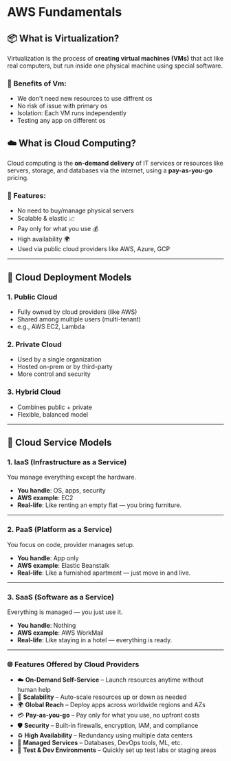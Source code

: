 # AWS Fundamentals

## 📦 What is Virtualization?
Virtualization is the process of **creating virtual machines (VMs)** that act like real computers, but run inside one physical machine using special software.

### 🔑 Benefits of Vm:
- We don't need new resources to use diffrent os 
- No risk of issue with primary os
- Isolation: Each VM runs independently
- Testing any app on different os


## ☁️ What is Cloud Computing?

Cloud computing is the **on-demand delivery** of IT services or resources like servers, storage, and databases via the internet, using a **pay-as-you-go** pricing.

### 🔑 Features:
- No need to buy/manage physical servers  
- Scalable & elastic 📈  
- Pay only for what you use 💰  
- High availability 🌍  
- Used via public cloud providers like AWS, Azure, GCP

---

## 🏢 Cloud Deployment Models

### 1. **Public Cloud**
- Fully owned by cloud providers (like AWS)
- Shared among multiple users (multi-tenant)
- e.g., AWS EC2, Lambda

### 2. **Private Cloud**
- Used by a single organization
- Hosted on-prem or by third-party
- More control and security

### 3. **Hybrid Cloud**
- Combines public + private
- Flexible, balanced model

---

## 🔧 Cloud Service Models

### 1. **IaaS** (Infrastructure as a Service)

   You manage everything except the hardware.  
   - **You handle**: OS, apps, security  
   - **AWS example**: EC2  
   - **Real-life**: Like renting an empty flat — you bring furniture.

---

### 2. **PaaS**  (Platform as a Service)  
   You focus on code, provider manages setup.  
   - **You handle**: App only  
   - **AWS example**: Elastic Beanstalk  
   - **Real-life**: Like a furnished apartment — just move in and live.

---

### 3. **SaaS** (Software as a Service)  
   Everything is managed — you just use it.  
   - **You handle**: Nothing  
   - **AWS example**: AWS WorkMail  
   - **Real-life**: Like staying in a hotel — everything is ready.

---
### 🌐 Features Offered by Cloud Providers

- ☁️ **On-Demand Self-Service** – Launch resources anytime without human help
- 📏 **Scalability** – Auto-scale resources up or down as needed
- 🌍 **Global Reach** – Deploy apps across worldwide regions and AZs
- 💳 **Pay-as-you-go** – Pay only for what you use, no upfront costs
- 🛡️ **Security** – Built-in firewalls, encryption, IAM, and compliance
- ♻️ **High Availability** – Redundancy using multiple data centers
- 🧰 **Managed Services** – Databases, DevOps tools, ML, etc.
- 🧪 **Test & Dev Environments** – Quickly set up test labs or staging areas



